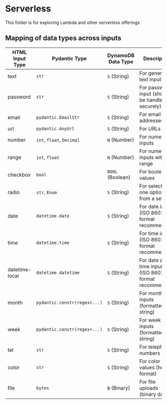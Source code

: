 # Serverless
This folder is for exploring Lambda and other serverless offerings


## Mapping of data types across inputs

| HTML Input Type   | Pydantic Type                | DynamoDB Data Type  | Description                                            |
|-------------------|------------------------------|---------------------|--------------------------------------------------------|
| text              | `str`                        | `S` (String)        | For general text input                                 |
| password          | `str`                        | `S` (String)        | For password input (should be handled securely)        |
| email             | `pydantic.EmailStr`          | `S` (String)        | For email addresses                                    |
| url               | `pydantic.AnyUrl`            | `S` (String)        | For URLs                                               |
| number            | `int`, `float`, `Decimal`    | `N` (Number)        | For numeric inputs                                     |
| range             | `int`, `float`               | `N` (Number)        | For numeric inputs within a range                      |
| checkbox          | `bool`                       | `BOOL` (Boolean)    | For boolean values                                     |
| radio             | `str`, `Enum`                | `S` (String)        | For selecting one option from a set                    |
| date              | `datetime.date`              | `S` (String)        | For date inputs (ISO 8601 format recommended)          |
| time              | `datetime.time`              | `S` (String)        | For time inputs (ISO 8601 format recommended)          |
| datetime-local    | `datetime.datetime`          | `S` (String)        | For date and time inputs (ISO 8601 format recommended) |
| month             | `pydantic.constr(regex=...)` | `S` (String)        | For month inputs (formatted string)                    |
| week              | `pydantic.constr(regex=...)` | `S` (String)        | For week inputs (formatted string)                     |
| tel               | `str`                        | `S` (String)        | For telephone numbers                                  |
| color             | `str`                        | `S` (String)        | For color values (hex format)                          |
| file              | `bytes`                      | `B` (Binary)        | For file uploads (binary data)                         |

